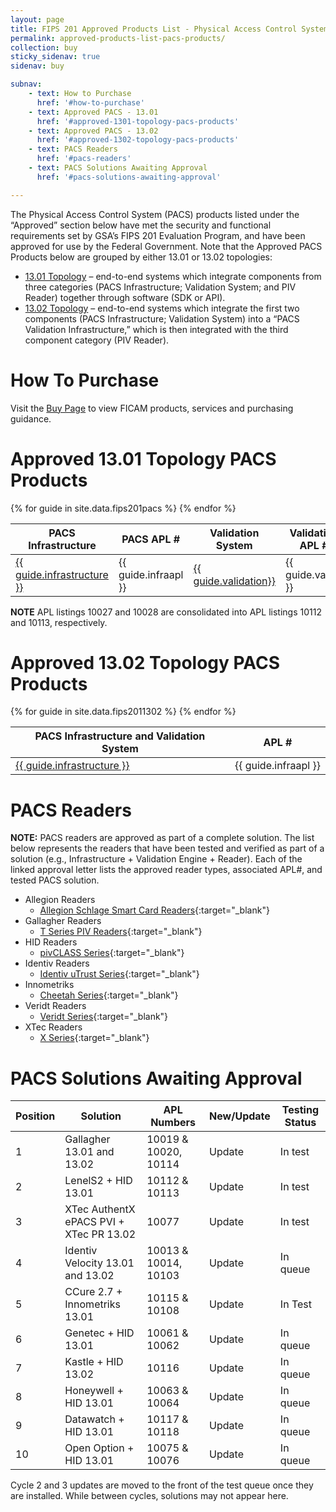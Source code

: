 ```yaml
---
layout: page
title: FIPS 201 Approved Products List - Physical Access Control System Components
permalink: approved-products-list-pacs-products/
collection: buy
sticky_sidenav: true
sidenav: buy

subnav:
    - text: How to Purchase
      href: '#how-to-purchase'
    - text: Approved PACS - 13.01
      href: '#approved-1301-topology-pacs-products'
    - text: Approved PACS - 13.02
      href: '#approved-1302-topology-pacs-products'
    - text: PACS Readers
      href: '#pacs-readers'      
    - text: PACS Solutions Awaiting Approval
      href: '#pacs-solutions-awaiting-approval'

---
```


The Physical Access Control System (PACS) products listed under the “Approved” section below have met the security and functional requirements set by GSA’s FIPS 201 Evaluation Program, and have been approved for use by the Federal Government. Note that the Approved PACS Products below are grouped by either 13.01 or 13.02 topologies:

- [13.01 Topology](#approved-1301-topology-pacs-products) – end-to-end systems which integrate components from three categories (PACS Infrastructure; Validation System; and PIV Reader) together through software (SDK or API).
- [13.02 Topology](#approved-1302-topology-pacs-products) – end-to-end systems which integrate the first two components (PACS Infrastructure; Validation System) into a “PACS Validation Infrastructure,” which is then integrated with the third component category (PIV Reader).

# How To Purchase

Visit the [Buy Page](../buy/) to view FICAM products, services and purchasing guidance.

# Approved 13.01 Topology PACS Products

<!--
<fieldset class="usa-fieldset-inputs guide-filter">
  <legend>Topologies</legend>
    <ul class="usa-unstyled-list">
      {% for category in categories %}
        <li>
          <input class="guide-filter-category" id="category-{{ category | slugify }}" type="checkbox" name="categories" value="{{ category }}" checked>
          <label for="category-{{ category | slugify }}">{{ category }}</label>
        </li>
      {% endfor %}
    </ul>
</fieldset>
-->

<table class="usa-table--borderless">
  <thead class="usa-sr">
    <tr>
      <th id="pacs-table-heading-infra" scope="col">PACS Infrastructure</th>
      <th id="pacs-table-heading-fipsstatus" scope="col">PACS APL #</th>
      <th id="pacs-table-heading-validation" scope="col">Validation System</th>
      <th id="pacs-table-heading-cardreader" scope="col">Validation APL #</th>
    </tr>
  </thead>
  <tbody>
      {% for guide in site.data.fips201pacs %}
          <tr class="pacs-table-row" data-category="{{ guide.category }}">
            <td headers="pacs-table-heading-{{ category | slugify }} pacs-table-heading-infrastructure"><a href="{{ guide.infraurl | prepend: site.baseurl }}" target="_blank">{{ guide.infrastructure }}</a></td>
            <td headers="pacs-table-heading-{{ category | slugify }} pacs-table-heading-infraapl">{{ guide.infraapl }}</td>
            <td headers="pacs-table-heading-{{ category | slugify }} pacs-table-heading-validation"><a href="{{ guide.valurl | prepend: site.baseurl }}" target="_blank">{{ guide.validation}}</a></td>
             <td headers="pacs-table-heading-{{ category | slugify }} pacs-table-heading-valapl">{{ guide.valapl }}</td>
          </tr>
      {% endfor %}
  </tbody>
</table>

**NOTE** APL listings 10027 and 10028 are consolidated into APL listings 10112 and 10113, respectively.


# Approved 13.02 Topology PACS Products

<table class="usa-table--borderless">
  <thead class="usa-sr">
    <tr>
      <th id="pacs-table-heading-infra" scope="col">PACS Infrastructure and Validation System</th>
      <th id="pacs-table-heading-infraapl" scope="col"> APL # </th>
    </tr>
  </thead>
  <tbody>
      {% for guide in site.data.fips2011302 %}
          <tr class="pacs-table-row" data-category="{{ guide.category }}">
            <td headers="pacs-table-heading-{{ category | slugify }} pacs-table-heading-infrastructure"><a href="{{ guide.infraurl | prepend: site.baseurl }}" target="_blank">{{ guide.infrastructure }}</a></td>
            <td headers="pacs-table-heading-{{ category | slugify }} pacs-table-heading-infraapl">{{ guide.infraapl }}</td>
          </tr>
      {% endfor %}
  </tbody>
</table>

# PACS Readers
**NOTE:**  PACS readers are approved as part of a complete solution.  The list below represents the readers that have been tested and verified as part of a solution (e.g., Infrastructure + Validation Engine + Reader).  Each of the linked approval letter lists the approved reader types, associated APL#, and tested PACS solution.
- Allegion Readers
    - [Allegion Schlage Smart Card Readers](../docs/apl-10128-29-allegion.pdf){:target="_blank"} 
- Gallagher Readers
    - [T Series PIV Readers](../docs/apl-10021-22-23-38-39-99-100-101-102-gallagher.pdf){:target="_blank"}
- HID Readers
    - [pivCLASS Series](../docs/apl-10003-4-5-6-7-8-26-52-85-pivclass.pdf){:target="_blank"}
- Identiv Readers
    - [Identiv uTrust Series](../docs/apl-10104-5-6-7-19-identiv.pdf){:target="_blank"}
-  Innometriks
    - [Cheetah Series](../docs/apl-10109-130-cheetah.pdf){:target="_blank"}
- Veridt Readers
    - [Veridt Series](../docs/apl-10031-32-33-34-35-92-93-94-95-96-veridt.pdf){:target="_blank"}
- XTec Readers
    - [X Series](../docs/apl-10077-82-xtec.pdf){:target="_blank"}


# PACS Solutions Awaiting Approval

| Position | Solution | APL Numbers | New/Update | Testing Status |
| -------- | -------- | ---------- | -------------- |-------------|
| 1	| Gallagher 13.01 and 13.02 | 10019 & 10020, 10114 | Update | In test |
| 2	| LenelS2 + HID 13.01 | 10112 & 10113 | Update | In test |
| 3	| XTec AuthentX ePACS PVI + XTec PR 13.02 | 10077 | Update | In test |
| 4 | Identiv Velocity 13.01 and 13.02	| 10013 & 10014, 10103 | Update | In queue |
| 5	| CCure 2.7 + Innometriks 13.01 | 10115 & 10108 | Update | In Test |
| 6	| Genetec + HID	13.01 | 10061 & 10062 | Update | In queue |
| 7	| Kastle + HID	13.02 | 10116 | Update | In queue |
| 8 | Honeywell + HID 13.01	| 10063 & 10064 | Update | In queue |
| 9 | Datawatch + HID 13.01	| 10117 & 10118 | Update | In queue |
| 10 | Open Option + HID 13.01 | 10075 & 10076 | Update |	In queue |

Cycle 2 and 3 updates are moved to the front of the test queue once they are installed. While between cycles, solutions may not appear here.
